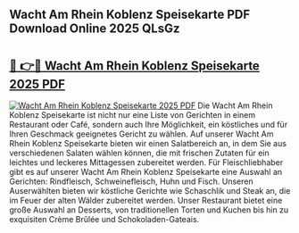 ## Wacht Am Rhein Koblenz Speisekarte PDF Download Online 2025 QLsGz

# <h2><a href="http://gcdpygn.nevu.top/?p=Wacht+Am+Rhein+Koblenz+Speisekarte">🔗 👉🔴 Wacht Am Rhein Koblenz Speisekarte 2025 PDF</a></h2>

[![Wacht Am Rhein Koblenz Speisekarte 2025 PDF](https://i.imgur.com/dBaPXMq.png)](http://gcdpygn.nevu.top/?p=Wacht+Am+Rhein+Koblenz+Speisekarte)
Die Wacht Am Rhein Koblenz Speisekarte ist nicht nur eine Liste von Gerichten in einem Restaurant oder Café, sondern auch Ihre Möglichkeit, ein köstliches und für Ihren Geschmack geeignetes Gericht zu wählen. Auf unserer Wacht Am Rhein Koblenz Speisekarte bieten wir einen Salatbereich an, in dem Sie aus verschiedenen Salaten wählen können, die mit frischen Zutaten für ein leichtes und leckeres Mittagessen zubereitet werden. Für Fleischliebhaber gibt es auf unserer Wacht Am Rhein Koblenz Speisekarte eine Auswahl an Gerichten: Rindfleisch, Schweinefleisch, Huhn und Fisch. Unseren Auserwählten bieten wir köstliche Gerichte wie Schaschlik und Steak an, die im Feuer der alten Wälder zubereitet werden. Unser Restaurant bietet eine große Auswahl an Desserts, von traditionellen Torten und Kuchen bis hin zu exquisiten Crème Brûlée und Schokoladen-Gateais.
